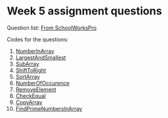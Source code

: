 # Week 5 assignment questions

Question list: [From SchoolWorksPro](https://api.schoolworkspro.com/uploads/files/Week%205_1650000462543.pdf)

Codes for the questions:

1. [NumberInArray](NumberInArray.java)
2. [LargestAndSmallest](LargestAndSmallest.java)
3. [SubArray](SubArray.java)
4. [ShiftToRight](ShiftToRight.java)
5. [SortArray](SortArray.java)
6. [NumberOfOccurence](NumberOfOccurence.java)
7. [RemoveElement](RemoveElement.java)
8. [CheckEqual](CheckEqual.java)
9. [CopyArray](CopyArray.java)
10. [FindPrimeNumbersInArray](FindPrimeNumbersInArray.java)
